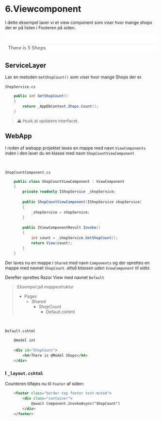 
# 6.Viewcomponent

I dette eksempel laver vi et view component som viser hvor mange shops der er på listen i Footeren på siden.

![ShopCount](/Images/ShopCount.png)

## ServiceLayer
Lav en metoden `GetShopCount()` som viser hvor mange Shops der er.

`ShopService.cs`
```C#
    public int GetShopCount()
    {
        return _AppDbContext.Shops.Count();
    }
```
> ⚠️ Husk at opdatere interfacet.
## WebApp

I roden af webapp projektet laves en mappe med navn `ViewComponents` inden i den laver du en klasse med navn `ShopCountViewComponent`

<br>

`ShopCountComponent.cs`
```C#
    public class ShopCountViewComponent : ViewComponent
    {
        private readonly IShopService _shopService;

        public ShopCountViewComponent(IShopService shopService)
        {
            _shopService = shopService;
        }

        public IViewComponentResult Invoke()
        {
            int count = _shopService.GetShopCount();
            return View(count);
        }
    }
```

Der laves nu en mappe i `Shared` med navn `Components` og der oprettes en mappe med navnet `ShopCount`. _altså klassen uden `ViewComponent` til sidst_.

Derefter oprettes Razor View med navnet `Default`

>_Eksempel på mappestruktur_
>- Pages
>    - Shared
>        - ShopCount
>            - Default.cshtml

<br>

`Default.cshtml`
```html
    @model int

    <div id="ShopCount">
        <h4>There is @Model Shops</h4>
    </div>
```

### I `_layout.cshtml`

Counteren tilføjes nu til `Footer` af siden:
```html
    <footer class="border-top footer text-muted">
        <div class="container">
            @await Component.InvokeAsync("ShopCount")
        </div>
    </footer>
```



